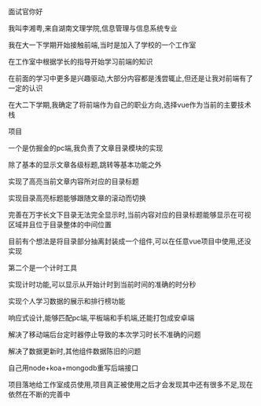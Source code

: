 面试官你好

我叫李湘粤,来自湖南文理学院,信息管理与信息系统专业

我在大一下学期开始接触前端,当时是加入了学校的一个工作室

在工作室中根据学长的指导开始学习前端的知识

在前面的学习中更多是兴趣驱动,大部分内容都是浅尝辄止,但还是让我对前端有了一定的认识

在大二下学期,我确定了将前端作为自己的职业方向,选择vue作为当前的主要技术栈

项目

一个是仿掘金的pc端,我负责了文章目录模块的实现

除了基本的显示文章各级标题,跳转等基本功能之外

实现了高亮当前文章内容所对应的目录标题

实现目录高亮标题能够跟随文章的滚动而切换

完善在万字长文下目录无法完全显示时,当前内容对应的目录标题能够显示在可视区域并且位于目录整体的中间位置

目前有个想法是将目录部分抽离封装成一个组件,可以在任意vue项目中使用,还没实现

第二个是一个计时工具

实现计时功能,可以显示从开始计时到当前时间的准确的时分秒

实现个人学习数据的展示和排行榜功能

响应式设计,能够匹配pc端,平板端和手机端,还能打包成安卓端

解决了移动端后台定时器停止导致的本次学习时长不准确的问题

解决了数据更新时,其他组件数据陈旧的问题

自己用node+koa+mongodb重写后端接口

项目落地给工作室成员使用,项目真正被使用之后才会发现其中还有很多不足,现在依然在不断的完善中



